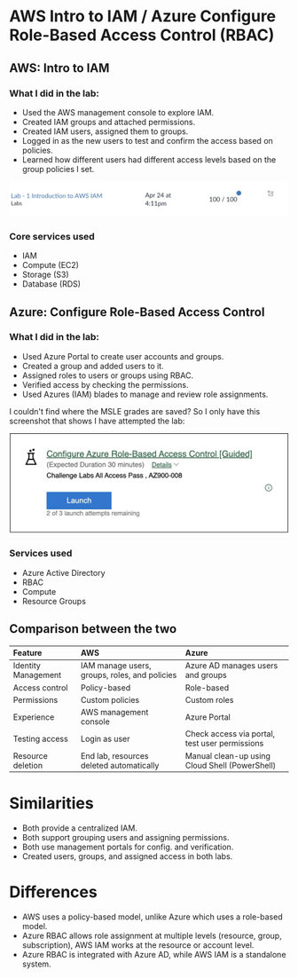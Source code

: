 # AWS Intro to IAM / Azure Configure Role-Based Access Control (RBAC)

## AWS: Intro to IAM

### What I did in the lab:
- Used the AWS management console to explore IAM.
- Created IAM groups and attached permissions. 
- Created IAM users, assigned them to groups.
- Logged in as the new users to test and confirm the access based on policies.
- Learned how different users had different access levels based on the group policies I set.

![Lab Results](https://github.com/roopeti/cloudcomputing/blob/main/Image%203.5.2025%20at%2013.34.jpeg?raw=true)

### Core services used
- IAM
- Compute (EC2)
- Storage (S3)
- Database (RDS)


## Azure: Configure Role-Based Access Control

### What I did in the lab: 
- Used Azure Portal to create user accounts and groups.
- Created a group and added users to it. 
- Assigned roles to users or groups using RBAC.
- Verified access by checking the permissions.
- Used Azures (IAM) blades to manage and review role assignments.

I couldn't find where the MSLE grades are saved? So I only have this screenshot that shows I have attempted the lab: 

![Azure Lab attempted](https://github.com/roopeti/cloudcomputing/blob/bc9b08d1f627b4eda377dac991ead4e203106e95/Image%203.5.2025%20at%2013.47.jpeg)

### Services used
- Azure Active Directory
- RBAC
- Compute
- Resource Groups



## Comparison between the two

|Feature|AWS|Azure|
|:------|:--|:----|
|Identity Management|IAM manage users, groups, roles, and policies|Azure AD manages users and groups|
|Access control|Policy-based|Role-based|
|Permissions|Custom policies|Custom roles|
|Experience|AWS management console|Azure Portal|
|Testing access|Login as user|Check access via portal, test user permissions|
|Resource deletion|End lab, resources deleted automatically|Manual clean-up using Cloud Shell (PowerShell)|


# Similarities
- Both provide a centralized IAM.
- Both support grouping users and assigning permissions.
- Both use management portals for config. and verification.
- Created users, groups, and assigned access in both labs.

# Differences
- AWS uses a policy-based model, unlike Azure which uses a role-based model.
- Azure RBAC allows role assignment at multiple levels (resource, group, subscription), AWS IAM works at the resource or account level.
- Azure RBAC is integrated with Azure AD, while AWS IAM is a standalone system.

